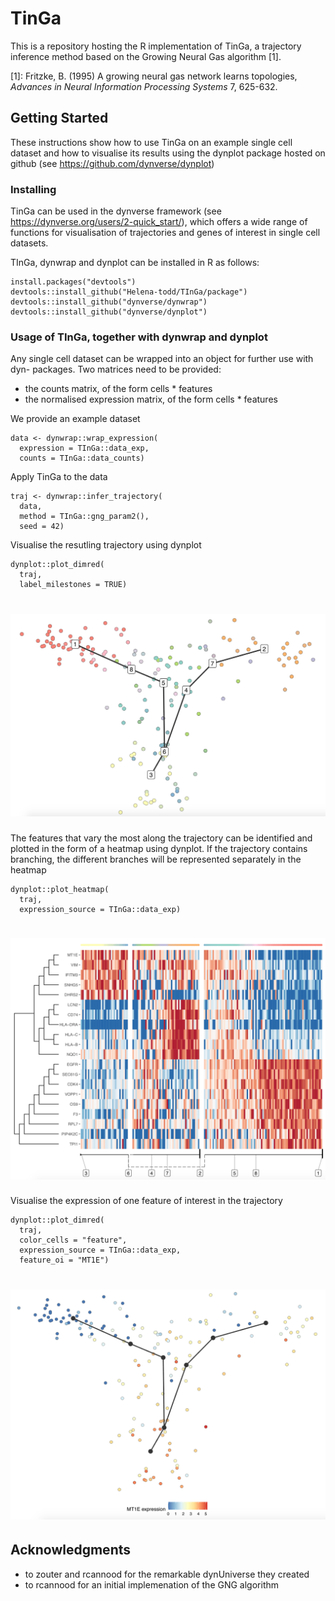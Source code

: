 # TinGa

This is a repository hosting the R implementation of TinGa, a trajectory inference method based on the Growing Neural Gas algorithm [1].

[1]: Fritzke, B. (1995) A growing neural gas network learns topologies, _Advances in Neural Information Processing Systems_ 7, 625-632.

## Getting Started

These instructions show how to use TinGa on an example single cell dataset and how to visualise its results using the dynplot package hosted on github (see https://github.com/dynverse/dynplot)

### Installing

TinGa can be used in the dynverse framework (see https://dynverse.org/users/2-quick_start/), which offers a wide range of functions for visualisation of trajectories and genes of interest in single cell datasets. 

TInGa, dynwrap and dynplot can be installed in R as follows:

```
install.packages("devtools")
devtools::install_github("Helena-todd/TInGa/package")
devtools::install_github("dynverse/dynwrap")
devtools::install_github("dynverse/dynplot")
```

### Usage of TInGa, together with dynwrap and dynplot

Any single cell dataset can be wrapped into an object for further use with dyn- packages. Two matrices need to be provided: 
* the counts matrix, of the form cells * features
* the normalised expression matrix, of the form cells * features

We provide an example dataset 

```
data <- dynwrap::wrap_expression(
  expression = TInGa::data_exp,
  counts = TInGa::data_counts)
```

Apply TinGa to the data

```
traj <- dynwrap::infer_trajectory(
  data, 
  method = TInGa::gng_param2(), 
  seed = 42)
```

Visualise the resutling trajectory using dynplot

```
dynplot::plot_dimred(
  traj,
  label_milestones = TRUE)
```
# <img src="traj.png" width="600">

The features that vary the most along the trajectory can be identified and plotted in the form of a heatmap using dynplot. If the trajectory contains branching, the different branches will be represented separately in the heatmap

```
dynplot::plot_heatmap(
  traj, 
  expression_source = TInGa::data_exp)
```
# <img src="heatmap.png" width="700">

Visualise the expression of one feature of interest in the trajectory

```
dynplot::plot_dimred(
  traj, 
  color_cells = "feature", 
  expression_source = TInGa::data_exp, 
  feature_oi = "MT1E")
```
# <img src="M1TE.png" width="600">

## Acknowledgments

* to zouter and rcannood for the remarkable dynUniverse they created
* to rcannood for an initial implemenation of the GNG algorithm
